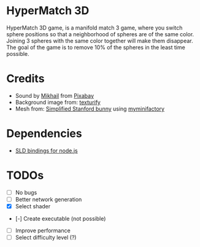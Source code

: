 # HyperMatch 3D

HyperMatch 3D game, is a manifold match 3 game, where you switch sphere positions so that a neighborhood of spheres are of the same color. Joining 3 spheres with the same color together will make them disappear. The goal of the game is to remove 10% of the spheres in the least time possible.   

# Credits

- Sound by <a href="https://pixabay.com/users/soundsforyou-4861230/?utm_source=link-attribution&utm_medium=referral&utm_campaign=music&utm_content=111405">Mikhail</a> from <a href="https://pixabay.com/sound-effects//?utm_source=link-attribution&utm_medium=referral&utm_campaign=music&utm_content=111405">Pixabay</a>
- Background image from: [texturify](https://texturify.com/stock-photo/green-park-bushes-10152.html)
- Mesh from: [Simplified Stanford bunny](https://graphics.stanford.edu/data/3Dscanrep/) using [myminifactory](https://myminifactory.github.io/Fast-Quadric-Mesh-Simplification/)

# Dependencies

- [SLD bindings for node.js](https://github.com/kmamal/node-sdl)

# TODOs

- [ ] No bugs
- [ ] Better network generation
- [X] Select shader
- [-] Create executable (not possible)
- [ ] Improve performance
- [ ] Select difficulty level (?)
